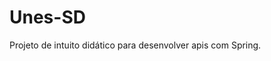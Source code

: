 <h1><strong>Unes-SD</strong></h1>
<p>Projeto de intuito didático para desenvolver apis com Spring.</p>

